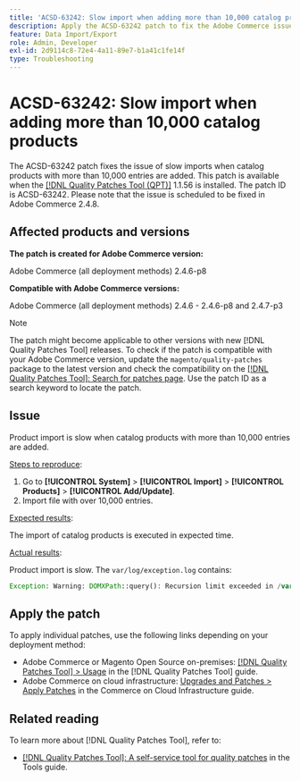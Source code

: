 ```yaml
---
title: 'ACSD-63242: Slow import when adding more than 10,000 catalog products'
description: Apply the ACSD-63242 patch to fix the Adobe Commerce issue of slow imports when catalog products with more than 10,000 entries are added.
feature: Data Import/Export
role: Admin, Developer
exl-id: 2d9114c8-72e4-4a11-89e7-b1a41c1fe14f
type: Troubleshooting
---
```

# ACSD-63242: Slow import when adding more than 10,000 catalog products 

The ACSD-63242 patch fixes the issue of slow imports when catalog products with more than 10,000 entries are added. This patch is available when the [[!DNL Quality Patches Tool (QPT)]](/help/tools/quality-patches-tool/quality-patches-tool-to-self-serve-quality-patches.md) 1.1.56 is installed. The patch ID is ACSD-63242. Please note that the issue is scheduled to be fixed in Adobe Commerce 2.4.8.

## Affected products and versions

**The patch is created for Adobe Commerce version:**

Adobe Commerce (all deployment methods) 2.4.6-p8

**Compatible with Adobe Commerce versions:**

Adobe Commerce (all deployment methods) 2.4.6 - 2.4.6-p8 and 2.4.7-p3

>[!NOTE]
>
>The patch might become applicable to other versions with new [!DNL Quality Patches Tool] releases. To check if the patch is compatible with your Adobe Commerce version, update the `magento/quality-patches` package to the latest version and check the compatibility on the [[!DNL Quality Patches Tool]: Search for patches page](https://experienceleague.adobe.com/tools/commerce-quality-patches/index.html). Use the patch ID as a search keyword to locate the patch.

## Issue

Product import is slow when catalog products with more than 10,000 entries are added.

<u>Steps to reproduce</u>:

1. Go to **[!UICONTROL System]** > **[!UICONTROL Import]** > **[!UICONTROL Products]** > **[!UICONTROL Add/Update]**.
1. Import file with over 10,000 entries.

<u>Expected results</u>:

The import of catalog products is executed in expected time.

<u>Actual results</u>:

Product import is slow. The `var/log/exception.log` contains:

```PHP
Exception: Warning: DOMXPath::query(): Recursion limit exceeded in /var/www/html/lib/internal/Magento/Framework/Validator/HTML/ConfigurableWYSIWYGValidator.php on line 114 in /var/www/html/lib/internal/Magento/Framework/App/ErrorHandler.php:62
```

## Apply the patch

To apply individual patches, use the following links depending on your deployment method:

* Adobe Commerce or Magento Open Source on-premises: [[!DNL Quality Patches Tool] > Usage](/help/tools/quality-patches-tool/usage.md) in the [!DNL Quality Patches Tool] guide.
* Adobe Commerce on cloud infrastructure: [Upgrades and Patches > Apply Patches](https://experienceleague.adobe.com/docs/commerce-cloud-service/user-guide/develop/upgrade/apply-patches.html) in the Commerce on Cloud Infrastructure guide.


## Related reading

To learn more about [!DNL Quality Patches Tool], refer to:

* [[!DNL Quality Patches Tool]: A self-service tool for quality patches](/help/tools/quality-patches-tool/quality-patches-tool-to-self-serve-quality-patches.md) in the Tools guide.
